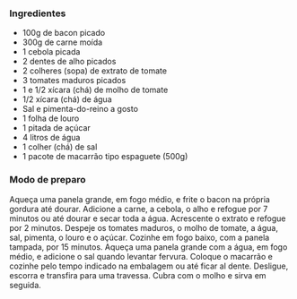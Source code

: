 ### Ingredientes

- 100g de bacon picado
- 300g de carne moída
- 1 cebola picada
- 2 dentes de alho picados
- 2 colheres (sopa) de extrato de tomate
- 3 tomates maduros picados
- 1 e 1/2 xícara (chá) de molho de tomate
- 1/2 xícara (chá) de água
- Sal e pimenta-do-reino a gosto
- 1 folha de louro
- 1 pitada de açúcar
- 4 litros de água
- 1 colher (chá) de sal
- 1 pacote de macarrão tipo espaguete (500g)



### **Modo de preparo**

Aqueça uma panela grande, em fogo médio, e frite o bacon na própria gordura até dourar. Adicione a carne, a cebola, o alho e refogue por 7 minutos ou até dourar e secar toda a água. Acrescente o extrato e refogue por 2 minutos. Despeje os tomates maduros, o molho de tomate, a água, sal, pimenta, o louro e o açúcar. Cozinhe em fogo baixo, com a panela tampada, por 15 minutos. Aqueça uma panela grande com a água, em fogo médio, e adicione o sal quando levantar fervura. Coloque o macarrão e cozinhe pelo tempo indicado na embalagem ou até ficar al dente. Desligue, escorra e transfira para uma travessa. Cubra com o molho e sirva em seguida.